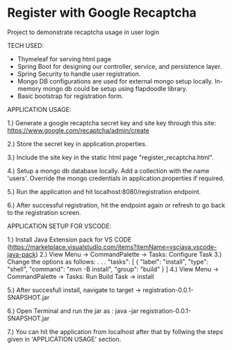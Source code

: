 # Register with Google Recaptcha
Project to demonstrate recaptcha usage in user login

TECH USED:

- Thymeleaf for serving html page
- Spring Boot for designing our controller, service, and persistence layer.
- Spring Security to handle user registration.
- Mongo DB configurations are used for external mongo setup locally. In-memory
  mongo db could be setup using flapdoodle library.
- Basic bootstrap for registration form.

APPLICATION USAGE:

1.) Generate a google recaptcha secret key and site key through this site:
    https://www.google.com/recaptcha/admin/create

2.) Store the secret key in application.properties.

3.) Include the site key in the static html page "register_recaptcha.html".

4.) Setup a mongo db database locally. Add a collection with the name 'users'.
    Override the mongo credentials in application.properties if required.

5.) Run the application and hit localhost:8080/registration endpoint.

6.) After successful registration, hit the endpoint again or refresh to go 
back to the registration screen.

APPLICATION SETUP FOR VSCODE:

1.) Install Java Extension pack for VS CODE (https://marketplace.visualstudio.com/items?itemName=vscjava.vscode-java-pack)
2.) View Menu -> CommandPalette -> Tasks: Configure Task
3.) Change the options as follows: 
    .
    .
    .
    "tasks": [
        {
            "label": "install",
            "type": "shell",
            "command": "mvn -B install",
            "group": "build"
        }
    ]
4.) View Menu -> CommandPalette -> Tasks: Run Build Task -> install

5.) After succesfull install, navigate to target -> registration-0.0.1-SNAPSHOT.jar

6.) Open Terminal and run the jar as : java -jar registration-0.0.1-SNAPSHOT.jar

7.) You can hit the application from localhost after that by follwing the steps given in 'APPLICATION USAGE' section. 

